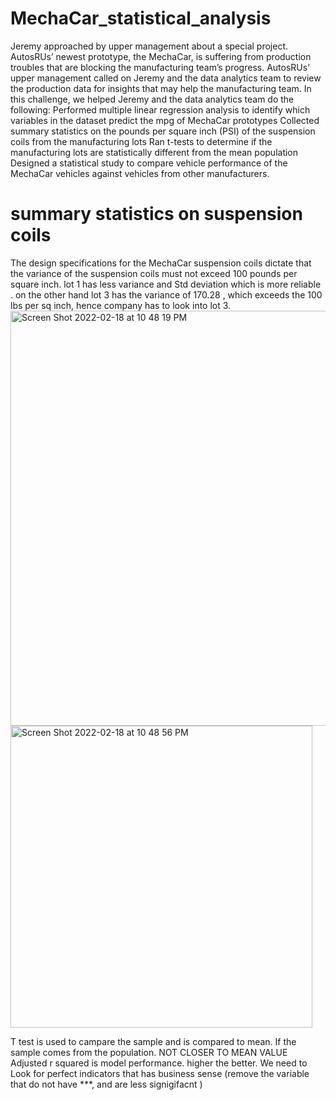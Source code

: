 # MechaCar_statistical_analysis

Jeremy approached by upper management about a special project. AutosRUs’ newest prototype, the MechaCar, is suffering from production troubles that are blocking the manufacturing team’s progress. AutosRUs’ upper management called on Jeremy and the data analytics team to review the production data for insights that may help the manufacturing team.
In this challenge, we helped Jeremy and the data analytics team do the following:
Performed multiple linear regression analysis to identify which variables in the dataset predict the mpg of MechaCar prototypes
Collected summary statistics on the pounds per square inch (PSI) of the suspension coils from the manufacturing lots
Ran t-tests to determine if the manufacturing lots are statistically different from the mean population
Designed a statistical study to compare vehicle performance of the MechaCar vehicles against vehicles from other manufacturers. 


# summary statistics on suspension coils
The design specifications for the MechaCar suspension coils dictate that the variance of the suspension coils must not exceed 100 pounds per square inch. lot 1 has less variance and Std deviation which is more reliable . on the other hand lot 3 has the variance of 170.28 , which exceeds the 100 lbs per sq inch, hence company has to look into lot 3. 
<img width="664" alt="Screen Shot 2022-02-18 at 10 48 19 PM" src="https://user-images.githubusercontent.com/91306158/156116344-fbe374d2-f5fc-42a1-875e-5e2a09a37d2d.png">
<img width="483" alt="Screen Shot 2022-02-18 at 10 48 56 PM" src="https://user-images.githubusercontent.com/91306158/156116360-1cc3a33e-f80f-4647-a112-a0829fd73f3e.png">


T test is used to campare the sample and is compared to mean. If the sample comes from the population.  NOT CLOSER TO MEAN VALUE
Adjusted r squared is model performance. higher the better.  We need to Look for perfect indicators that has  business sense  (remove the variable that do not have ***, and are less signigifacnt )





